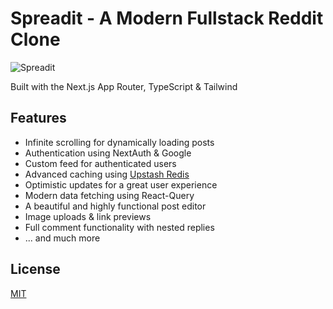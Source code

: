 
# Spreadit - A Modern Fullstack Reddit Clone 

![Spreadit](https://github.com/rohit4242/Spreadit/tree/main/public/Home_page.png)

Built with the Next.js App Router, TypeScript & Tailwind


## Features

 - Infinite scrolling for dynamically loading posts
 - Authentication using NextAuth & Google
 - Custom feed for authenticated users
 - Advanced caching using [Upstash Redis](https://upstash.com/?utm_source=Josh2)
 - Optimistic updates for a great user experience
 - Modern data fetching using React-Query
 - A beautiful and highly functional post editor
 - Image uploads & link previews
 - Full comment functionality with nested replies
 - ... and much more


## License

[MIT](https://choosealicense.com/licenses/mit/)

